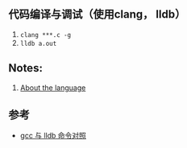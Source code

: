 ## 代码编译与调试（使用clang， lldb）

1. `clang ***.c -g`
2. `lldb a.out`

## Notes:

1. [About the language](https://github.com/timqian/learning-c-and-data-structure/tree/master/language)

## 参考

- [gcc 与 lldb 命令对照](http://lldb.llvm.org/lldb-gdb.html)
